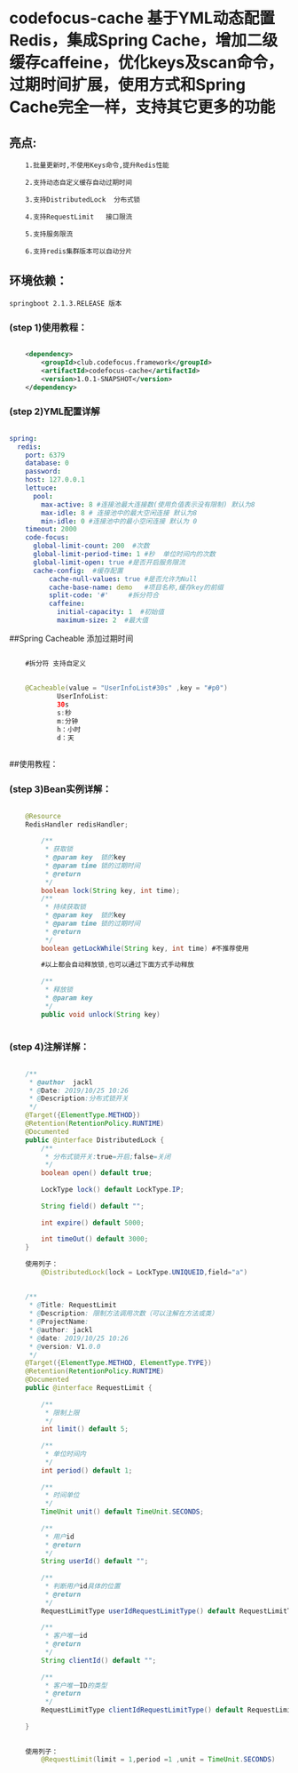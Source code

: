 # codefocus-cache 基于YML动态配置Redis，集成Spring Cache，增加二级缓存caffeine，优化keys及scan命令，过期时间扩展，使用方式和Spring Cache完全一样，支持其它更多的功能


## 亮点:

        1.批量更新时,不使用Keys命令,提升Redis性能
        
        2.支持动态自定义缓存自动过期时间
        
        3.支持DistributedLock  分布式锁
        
        4.支持RequestLimit   接口限流
        
        5.支持服务限流
        
        6.支持redis集群版本可以自动分片
        


## 环境依赖：
    springboot 2.1.3.RELEASE 版本
            
### (step 1)使用教程：
```xml

    <dependency>
        <groupId>club.codefocus.framework</groupId>
        <artifactId>codefocus-cache</artifactId>
        <version>1.0.1-SNAPSHOT</version>
    </dependency>

```

### (step 2)YML配置详解

```yaml

spring:
  redis:
    port: 6379
    database: 0
    password:
    host: 127.0.0.1
    lettuce:
      pool:
        max-active: 8 #连接池最大连接数(使用负值表示没有限制) 默认为8
        max-idle: 8 # 连接池中的最大空闲连接 默认为8
        min-idle: 0 #连接池中的最小空闲连接 默认为 0
    timeout: 2000
    code-focus:
      global-limit-count: 200  #次数
      global-limit-period-time: 1 #秒  单位时间内的次数
      global-limit-open: true #是否开启服务限流 
      cache-config:  #缓存配置
          cache-null-values: true #是否允许为Null
          cache-base-name: demo   #项目名称,缓存key的前缀
          split-code: '#'     #拆分符合
          caffeine:
            initial-capacity: 1  #初始值
            maximum-size: 2  #最大值
```
##Spring Cacheable 添加过期时间

    
```java
    
    #拆分符 支持自定义
    
    
    @Cacheable(value = "UserInfoList#30s" ,key = "#p0")
            UserInfoList:
            30s
            s:秒
            m:分钟
            h：小时
            d：天
            
```     

##使用教程：

### (step 3)Bean实例详解：

```java

    @Resource
    RedisHandler redisHandler;
    
        /**
         * 获取锁
         * @param key  锁的key
         * @param time 锁的过期时间
         * @return
         */
        boolean lock(String key, int time);
        /**
         * 持续获取锁
         * @param key  锁的key
         * @param time 锁的过期时间
         * @return
         */
        boolean getLockWhile(String key, int time) #不推荐使用
        
        #以上都会自动释放锁,也可以通过下面方式手动释放
        
        /**
         * 释放锁
         * @param key
         */
        public void unlock(String key)
    
```
  
### (step 4)注解详解：

```java

    /**
     * @author  jackl
     * @Date: 2019/10/25 10:26
     * @Description:分布式锁开关
     */
    @Target({ElementType.METHOD})
    @Retention(RetentionPolicy.RUNTIME)
    @Documented
    public @interface DistributedLock {
        /**
         * 分布式锁开关:true=开启;false=关闭
         */
        boolean open() default true;
    
        LockType lock() default LockType.IP;
    
        String field() default "";
    
        int expire() default 5000;
    
        int timeOut() default 3000;
    }
    
    使用列子：
        @DistributedLock(lock = LockType.UNIQUEID,field="a")
    
    
    /**
     * @Title: RequestLimit
     * @Description: 限制方法调用次数（可以注解在方法或类）
     * @ProjectName:
     * @author: jackl
     * @date: 2019/10/25 10:26
     * @version: V1.0.0
     */
    @Target({ElementType.METHOD, ElementType.TYPE})
    @Retention(RetentionPolicy.RUNTIME)
    @Documented
    public @interface RequestLimit {
    
        /**
         * 限制上限
         */
        int limit() default 5;
    
        /**
         * 单位时间内
         */
        int period() default 1;
    
        /**
         * 时间单位
         */
        TimeUnit unit() default TimeUnit.SECONDS;
    
        /**
         * 用户id
         * @return
         */
        String userId() default "";
    
        /**
         * 判断用户id具体的位置
         * @return
         */
        RequestLimitType userIdRequestLimitType() default RequestLimitType.REQUEST;
    
        /**
         * 客户唯一id
         * @return
         */
        String clientId() default "";
    
        /**
         * 客户唯一ID的类型
         * @return
         */
        RequestLimitType clientIdRequestLimitType() default RequestLimitType.REQUEST;
    
    }
    
    
    使用列子：
        @RequestLimit(limit = 1,period =1 ,unit = TimeUnit.SECONDS)
        
    
 ```          



